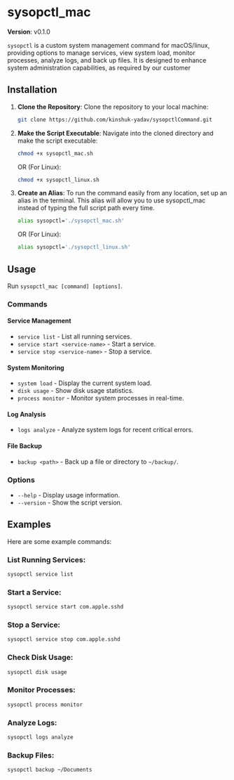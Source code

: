 
# sysopctl_mac

**Version**: v0.1.0

`sysopctl` is a custom system management command for macOS/linux, providing options to manage services, view system load, monitor processes, analyze logs, and back up files. It is designed to enhance system administration capabilities, as required by our customer

## Installation

1. **Clone the Repository**:
   Clone the repository to your local machine:
   ```bash
   git clone https://github.com/kinshuk-yadav/sysopctlCommand.git
   ```

2. **Make the Script Executable**:
   Navigate into the cloned directory and make the script executable: 
   ```bash
   chmod +x sysopctl_mac.sh
   ```
   OR (For Linux):
   ```bash
   chmod +x sysopctl_linux.sh
   ```

3. **Create an Alias**: 
   To run the command easily from any location, set up an alias in the terminal. This alias will allow you to use sysopctl_mac instead of typing the full script path every time.
   ```bash
   alias sysopctl='./sysopctl_mac.sh'
   ```
   OR (For Linux):
   ```bash
   alias sysopctl='./sysopctl_linux.sh'
   ```

## Usage

Run `sysopctl_mac [command] [options]`.

### Commands

#### Service Management
- `service list` - List all running services.
- `service start <service-name>` - Start a service.
- `service stop <service-name>` - Stop a service.

#### System Monitoring
- `system load` - Display the current system load.
- `disk usage` - Show disk usage statistics.
- `process monitor` - Monitor system processes in real-time.

#### Log Analysis
- `logs analyze` - Analyze system logs for recent critical errors.

#### File Backup
- `backup <path>` - Back up a file or directory to `~/backup/`.

### Options
- `--help` - Display usage information.
- `--version` - Show the script version.

## Examples

Here are some example commands:

### List Running Services:
```bash
sysopctl service list
```

### Start a Service:
```bash
sysopctl service start com.apple.sshd
```

### Stop a Service:
```bash
sysopctl service stop com.apple.sshd
```

### Check Disk Usage:
```bash
sysopctl disk usage
```
### Monitor Processes:
```bash
sysopctl process monitor
```
### Analyze Logs:
```bash
sysopctl logs analyze
```
### Backup Files:
```bash
sysopctl backup ~/Documents
```

